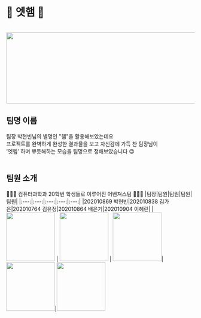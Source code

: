 # 💙 엣햄 💙
<br/>
<img src="https://user-images.githubusercontent.com/77167694/165472890-b648f511-48d1-4c15-8366-eb34fb6b07e3.png" width="800" height="190"/>
</br>

## 팀명 이름
팀장 박현빈님의 별명인 "햄"을 활용해보았는데요 <br/>
프로젝트를 완벽하게 완성한 결과물을 보고 자신감에 가득 찬 팀장님이 <br/>
'엣헴' 하며 뿌듯해하는 모습을 팀명으로 정해보았습니다 😉 <br/><br/>

## 팀원 소개
👨🏻‍💻 컴퓨터과학과 20학번 학생들로 이루어진 어벤져스팀 👩🏻‍💻
|팀장|팀원|팀원|팀원|팀원|
|:---:|:---:|:---:|:---:|:---:|
|202010869 박현빈|202010838 김가은|202010764 김유정|202010864 배은기|202010904 이혜린|
|<img src="https://user-images.githubusercontent.com/77167694/159713576-4b63f23e-4b52-49ed-9159-b7e8ef6e93c2.png" width="130" height="130"/> | <img src="https://user-images.githubusercontent.com/77167694/159713167-a44bdd03-eb3b-4d47-8fb6-d8bbb45d9351.jpeg" width="130" height="130"/> | <img src="https://user-images.githubusercontent.com/77167694/159710275-a7cf55fa-e422-4e04-ae3a-d244cbb5de1a.jpeg" width="130" height="130"/>|<img src="https://user-images.githubusercontent.com/77167694/159713041-19536d88-3f23-4c54-8f6a-5f3d6be36f91.png" width="130" height="130"/>|<img src="https://user-images.githubusercontent.com/77167694/159711727-2b6da1b2-444f-449e-935c-7bf638b71c09.JPG" width="130" height="130"/>
 
